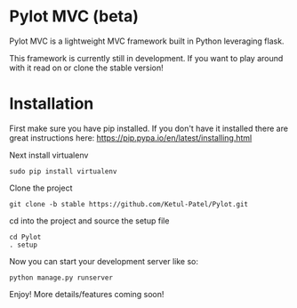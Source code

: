# Pylot MVC (beta)
Pylot MVC is a lightweight MVC framework built in Python leveraging flask.

This framework is currently still in development. If you want to play around with it read on or clone the stable version!

# Installation

First make sure you have pip installed. If you don't have it installed there are great instructions here: https://pip.pypa.io/en/latest/installing.html

Next install virtualenv
```
sudo pip install virtualenv
```

Clone the project
```
git clone -b stable https://github.com/Ketul-Patel/Pylot.git
```

cd into the project and source the setup file
```
cd Pylot
. setup
```

Now you can start your development server like so:
```
python manage.py runserver
```

Enjoy! More details/features coming soon!
